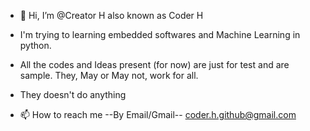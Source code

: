 - 👋 Hi, I’m @Creator H also known as Coder H
-    I'm trying to learning embedded softwares and Machine Learning in python.

-    All the codes and Ideas present (for now) are just for test and are sample. They, May or May not, work for all.
-    They doesn't do anything 
 

- 📫 How to reach me --By Email/Gmail--  coder.h.github@gmail.com
